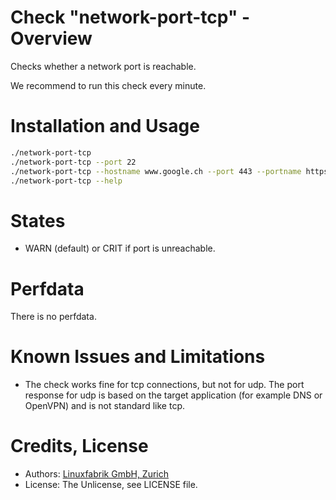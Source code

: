 # Check "network-port-tcp" - Overview

Checks whether a network port is reachable.

We recommend to run this check every minute.


# Installation and Usage

```bash
./network-port-tcp
./network-port-tcp --port 22
./network-port-tcp --hostname www.google.ch --port 443 --portname https --timeout 1.3 --state warn
./network-port-tcp --help
```


# States

* WARN (default) or CRIT if port is unreachable.


# Perfdata

There is no perfdata.


# Known Issues and Limitations

* The check works fine for tcp connections, but not for udp. The port response for udp is based on the target application (for example DNS or OpenVPN) and is not standard like tcp.


# Credits, License

* Authors: [Linuxfabrik GmbH, Zurich](https://www.linuxfabrik.ch)
* License: The Unlicense, see LICENSE file.